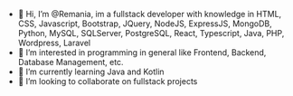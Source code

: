 - 👋 Hi, I’m @Remania, im a fullstack developer with knowledge in HTML, CSS, Javascript, Bootstrap, JQuery, NodeJS, ExpressJS, MongoDB, Python, MySQL, SQLServer, PostgreSQL, React, Typescript, Java, PHP, Wordpress, Laravel
- 👀 I’m interested in programming in general like Frontend, Backend, Database Management, etc.
- 🌱 I’m currently learning Java and Kotlin
- 💞️ I’m looking to collaborate on fullstack projects

<!---
Remania/Remania is a ✨ special ✨ repository because its `README.md` (this file) appears on your GitHub profile.
You can click the Preview link to take a look at your changes.
--->
